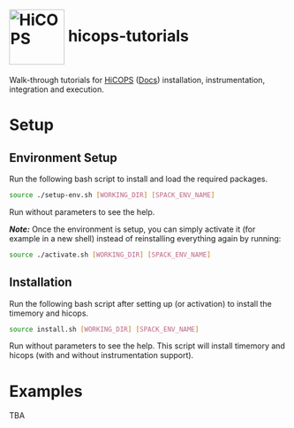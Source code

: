 # <img src="https://user-images.githubusercontent.com/14217455/97767279-84a86100-1af1-11eb-92db-52edf709cb1f.png" width="100" valign="middle" alt="HiCOPS"/> hicops-tutorials
Walk-through tutorials for [HiCOPS](https://github.com/hicops/hicops) ([Docs](https://hicops.github.io)) installation, instrumentation, integration and execution.

# Setup

## Environment Setup
Run the following bash script to install and load the required packages.

```bash
source ./setup-env.sh [WORKING_DIR] [SPACK_ENV_NAME]
```
Run without parameters to see the help.

***Note:*** Once the environment is setup, you can simply activate it (for example in a new shell) instead of reinstalling everything again by running:

```bash
source ./activate.sh [WORKING_DIR] [SPACK_ENV_NAME]
```

## Installation
Run the following bash script after setting up (or activation) to install the timemory and hicops.

```bash
source install.sh [WORKING_DIR] [SPACK_ENV_NAME]
```
Run without parameters to see the help. This script will install timemory and hicops (with and without instrumentation support).

# Examples
TBA
